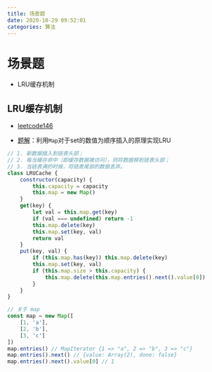 ```yaml
---
title: 场景题
date: 2020-10-29 09:52:01
categories: 算法
---
```

# 场景题
* LRU缓存机制

## LRU缓存机制

* [leetcode146](https://leetcode-cn.com/problems/lru-cache/)

* [题解](https://leetcode-cn.com/problems/lru-cache/solution/146-lruli-yong-js-mapshun-xu-cha-ru-de-fang-fa-by-/)：利用`Map`对于set的数值为顺序插入的原理实现LRU

```js
// 1. 新数据插入到链表头部；
// 2. 每当缓存命中（即缓存数据被访问），则将数据移到链表头部；
// 3. 当链表满的时候，将链表尾部的数据丢弃。
class LRUCache {
    constructor(capacity) {
        this.capacity = capacity
        this.map = new Map()
    }
    get(key) {
        let val = this.map.get(key)
        if (val === undefined) return -1
        this.map.delete(key)
        this.map.set(key, val)
        return val
    }
    put(key, val) {
        if (this.map.has(key)) this.map.delete(key)
        this.map.set(key, val)
        if (this.map.size > this.capacity) {
            this.map.delete(this.map.entries().next().value[0])
        }
    }
}

// 关于 map
const map = new Map([
    [1, 'a'],
    [2, 'b'],
    [3, 'c']
])
map.entries() // MapIterator {1 => "a", 2 => "b", 3 => "c"}
map.entries().next() // {value: Array(2), done: false}
map.entries().next().value[0] // 1
```


